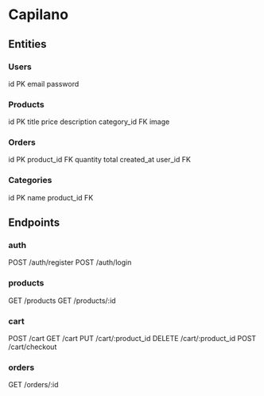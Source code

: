# Capilano

## Entities

### Users

id PK
email
password

### Products

id PK
title
price
description
category_id FK
image

### Orders

id PK
product_id FK
quantity
total
created_at
user_id FK

### Categories

id PK
name
product_id FK

## Endpoints

### auth

POST /auth/register
POST /auth/login

### products

GET /products
GET /products/:id

### cart

POST /cart
GET /cart
PUT /cart/:product_id
DELETE /cart/:product_id
POST /cart/checkout

### orders

GET /orders/:id
